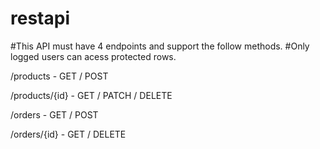 # restapi

#This API must have 4 endpoints and support the follow methods.
#Only logged users can acess protected rows.

/products
    - GET / POST 

/products/{id}
    - GET / PATCH / DELETE

/orders
    - GET / POST

/orders/{id}
    - GET / DELETE